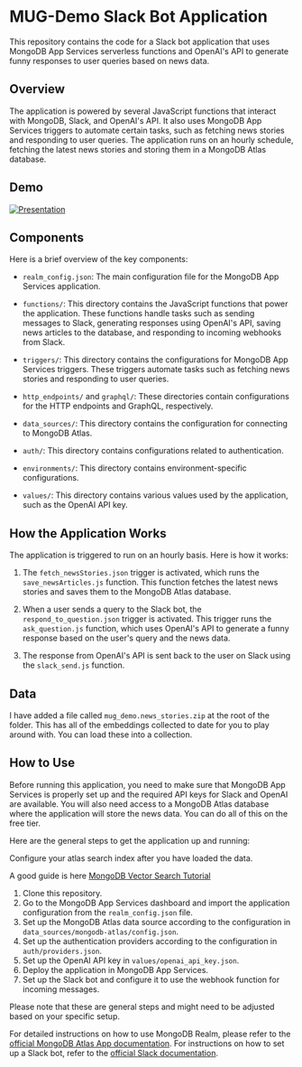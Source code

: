 # MUG-Demo Slack Bot Application

This repository contains the code for a Slack bot application that uses MongoDB App Services serverless functions and OpenAI's API to generate funny responses to user queries based on news data.

## Overview

The application is powered by several JavaScript functions that interact with MongoDB, Slack, and OpenAI's API. It also uses MongoDB App Services triggers to automate certain tasks, such as fetching news stories and responding to user queries. The application runs on an hourly schedule, fetching the latest news stories and storing them in a MongoDB Atlas database.

## Demo

[![Presentation](https://img.youtube.com/vi/F1zNefaoXqI/0.jpg)](https://www.youtube.com/watch?v=F1zNefaoXqI)


## Components

Here is a brief overview of the key components:

- `realm_config.json`: The main configuration file for the MongoDB App Services application.

- `functions/`: This directory contains the JavaScript functions that power the application. These functions handle tasks such as sending messages to Slack, generating responses using OpenAI's API, saving news articles to the database, and responding to incoming webhooks from Slack.

- `triggers/`: This directory contains the configurations for MongoDB App Services triggers. These triggers automate tasks such as fetching news stories and responding to user queries.

- `http_endpoints/` and `graphql/`: These directories contain configurations for the HTTP endpoints and GraphQL, respectively.

- `data_sources/`: This directory contains the configuration for connecting to MongoDB Atlas.

- `auth/`: This directory contains configurations related to authentication.

- `environments/`: This directory contains environment-specific configurations.

- `values/`: This directory contains various values used by the application, such as the OpenAI API key.

## How the Application Works

The application is triggered to run on an hourly basis. Here is how it works:

1. The `fetch_newsStories.json` trigger is activated, which runs the `save_newsArticles.js` function. This function fetches the latest news stories and saves them to the MongoDB Atlas database.

2. When a user sends a query to the Slack bot, the `respond_to_question.json` trigger is activated. This trigger runs the `ask_question.js` function, which uses OpenAI's API to generate a funny response based on the user's query and the news data.

3. The response from OpenAI's API is sent back to the user on Slack using the `slack_send.js` function.

## Data

I have added a file called `mug_demo.news_stories.zip` at the root of the folder. This has all of the embeddings collected to date for you to play around with. You can load these into a collection.

## How to Use

Before running this application, you need to make sure that MongoDB App Services is properly set up and the required API keys for Slack and OpenAI are available. You will also need access to a MongoDB Atlas database where the application will store the news data. You can do all of this on the free tier.

Here are the general steps to get the application up and running:

Configure your atlas search index after you have loaded the data. 

A good guide is here [MongoDB Vector Search Tutorial](https://www.mongodb.com/developer/products/atlas/semantic-search-mongodb-atlas-vector-search/)

1. Clone this repository.
2. Go to the MongoDB App Services dashboard and import the application configuration from the `realm_config.json` file.
3. Set up the MongoDB Atlas data source according to the configuration in `data_sources/mongodb-atlas/config.json`.
4. Set up the authentication providers according to the configuration in `auth/providers.json`.
5. Set up the OpenAI API key in `values/openai_api_key.json`.
6. Deploy the application in MongoDB App Services.
7. Set up the Slack bot and configure it to use the webhook function for incoming messages.

Please note that these are general steps and might need to be adjusted based on your specific setup.

For detailed instructions on how to use MongoDB Realm, please refer to the [official MongoDB Atlas App documentation](https://www.mongodb.com/docs/atlas/app-services/). For instructions on how to set up a Slack bot, refer to the [official Slack documentation](https://api.slack.com/bot-users).

